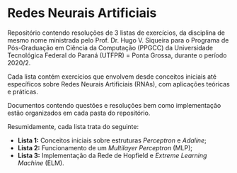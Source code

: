 # Redes Neurais Artificiais

Repositório contendo resoluções de 3 listas de exercícios, da disciplina de mesmo nome ministrada pelo Prof. Dr. Hugo V. Siqueira para o Programa de Pós-Graduação em Ciência da Computação (PPGCC) da Universidade Tecnológica Federal do Paraná (UTFPR) = Ponta Grossa, durante o período 2020/2.

Cada lista contém exercícios que envolvem desde conceitos iniciais até específicos sobre Redes Neurais Artificiais (RNAs), com aplicações teóricas e práticas.

Documentos contendo questões e resoluções bem como implementação estão organizados em cada pasta do repositório.

Resumidamente, cada lista trata do seguinte:

- **Lista 1:** Conceitos iniciais sobre estruturas *Perceptron* e *Adaline*;
- **Lista 2:** Funcionamento de um *Multilayer Perceptron* (MLP);
- **Lista 3:** Implementação da Rede de Hopfield e *Extreme Learning Machine* (ELM).
